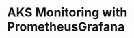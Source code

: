 # AKS Monitoring with PrometheusGrafana                                                                                       
